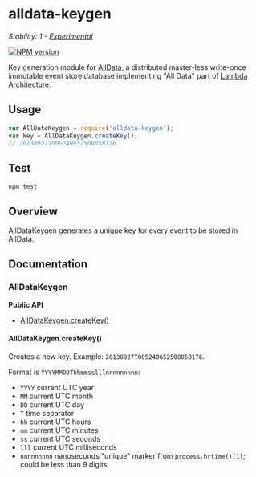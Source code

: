 # alldata-keygen

_Stability: 1 - [Experimental](https://github.com/tristanls/stability-index#stability-1---experimental)_

[![NPM version](https://badge.fury.io/js/alldata-keygen.png)](http://npmjs.org/package/alldata-keygen)

Key generation module for [AllData](https://github.com/alldata/alldata), a distributed master-less write-once immutable event store database implementing "All Data" part of [Lambda Architecture](http://www.slideshare.net/nathanmarz/runaway-complexity-in-big-data-and-a-plan-to-stop-it).

## Usage

```javascript
var AllDataKeygen = require('alldata-keygen');
var key = AllDataKeygen.createKey();
// 20130927T005240652508858176
```

## Test

    npm test

## Overview

AllDataKeygen generates a unique key for every event to be stored in AllData.

## Documentation

### AllDataKeygen

**Public API**

  * [AllDataKeygen.createKey()](#alldatakeygencreatekey)

#### AllDataKeygen.createKey()

Creates a new key. Example: `20130927T005240652508858176`.

Format is `YYYYMMDDThhmmsslllnnnnnnnnn`:

  * `YYYY` current UTC year
  * `MM` current UTC month
  * `DD` current UTC day
  * `T` time separator
  * `hh` current UTC hours
  * `mm` current UTC minutes
  * `ss` current UTC seconds
  * `lll` current UTC milliseconds
  * `nnnnnnnnn` nanoseconds "unique" marker from `process.hrtime()[1]`; could be less than 9 digits